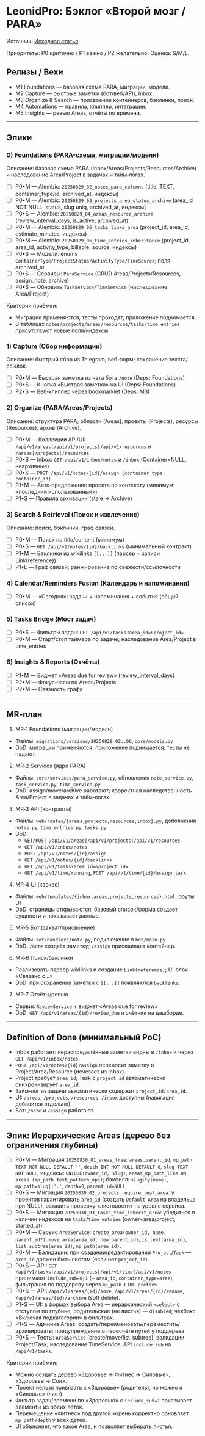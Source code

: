 # LeonidPro: Бэклог «Второй мозг / PARA»

Источник: [Исходная статья](../research/habr_nspk_second_brain.md)

Приоритеты: P0 критично / P1 важно / P2 желательно. Оценка: S/M/L.

## Релизы / Вехи
- M1 Foundations — базовая схема PARA, миграции, модели.
- M2 Capture — быстрые заметки (бот/веб/API), Inbox.
- M3 Organize & Search — присвоение контейнеров, бэклинки, поиск.
- M4 Automations — правила, клиппер, интеграции.
- M5 Insights — ревью Areas, отчёты по времени.

---

## Эпики

### 0) Foundations (PARA-схема, миграции/модели)
Описание: базовая схема PARA (Inbox/Areas/Projects/Resources/Archive) и наследование Area/Project в задачах и тайм‑логах.

- [ ] P0•M — Alembic: `20250829_02_notes_para_columns` (title, TEXT, container_type/id, archived_at, индексы)
- [ ] P0•M — Alembic: `20250829_03_projects_area_status_archive` (area_id NOT NULL, status, slug uniq, archived_at, индексы)
- [ ] P0•S — Alembic: `20250829_04_areas_resource_archive` (review_interval_days, is_active, archived_at)
- [ ] P0•M — Alembic: `20250829_05_tasks_links_area` (project_id, area_id, estimate_minutes, индексы)
- [ ] P0•M — Alembic: `20250829_06_time_entries_inheritance` (project_id, area_id, activity_type, billable, source, индексы)
- [ ] P0•S — Модели: enums `ContainerType/ProjectStatus/ActivityType/TimeSource`; поля archived_at
- [ ] P0•S — Сервисы: `ParaService` (CRUD Areas/Projects/Resources, assign_note, archive)
- [ ] P0•S — Обновить `TaskService/TimeService` (наследование Area/Project)

Критерии приёмки:
- Миграции применяются; тесты проходят; приложение поднимается.
- В таблицах `notes/projects/areas/resources/tasks/time_entries` присутствуют новые поля/индексы.

### 1) Capture (Сбор информации)
Описание: быстрый сбор из Telegram, веб‑форм; сохранение текста/ссылок.

- [ ] P0•M — Быстрая заметка из чата бота `/note` (Deps: Foundations)
- [ ] P0•S — Кнопка «Быстрая заметка» на UI (Deps: Foundations)
- [ ] P2•S — Веб‑клиппер через bookmarklet (Deps: M3)

### 2) Organize (PARA/Areas/Projects)
Описание: структура PARA; области (Areas), проекты (Projects), ресурсы (Resources), архив (Archive).

- [ ] P0•M — Коллекции API/UI: `/api/v1/areas|/api/v1/projects|/api/v1/resources` и `/areas|/projects|/resources`
- [ ] P0•S — Inbox: `GET /api/v1/inbox/notes` и `/inbox` (Container=NULL, неархивные)
- [ ] P0•S — `POST /api/v1/notes/{id}/assign {container_type, container_id}`
- [ ] P1•M — Авто‑предложение проекта по контексту (минимум: «последний использованный»)
- [ ] P1•S — Правила архивации (stale → Archive)

### 3) Search & Retrieval (Поиск и извлечение)
Описание: поиск, бэклинки, граф связей.

- [ ] P0•M — Поиск по title/content (минимум)
- [ ] P0•S — `GET /api/v1/notes/{id}/backlinks` (минимальный контракт)
- [ ] P1•M — Бэклинки из wikilinks `[[...]]` (парсер + записи Link(reference))
- [ ] P1•L — Граф связей; ранжирование по свежести/ссылочности

### 4) Calendar/Reminders Fusion (Календарь и напоминания)
- [ ] P0•M — «Сегодня»: задачи + напоминания + события (общий список)

### 5) Tasks Bridge (Мост задач)
- [ ] P0•S — Фильтры задач: `GET /api/v1/tasks?area_id=&project_id=`
- [ ] P0•M — Старт/стоп таймера по задаче; наследование Area/Project в time_entries

### 6) Insights & Reports (Отчёты)
- [ ] P1•M — Виджет «Areas due for review» (review_interval_days)
- [ ] P2•M — Фокус‑часы по Areas/Projects
- [ ] P2•M — Связность графа

---

## MR‑план

1) MR‑1 Foundations (миграции/модели)
- Файлы: `migrations/versions/20250829_02..06`, `core/models.py`
- DoD: миграции применяются; приложение поднимается; тесты не падают.

2) MR‑2 Services (ядро PARA)
- Файлы: `core/services/para_service.py`, обновления `note_service.py`, `task_service.py`, `time_service.py`
- DoD: assign/move/archive работают; корректная наследственность Area/Project в задачах и тайм‑логах.

3) MR‑3 API (контракты)
- Файлы: `web/routes/{areas,projects,resources,inbox}.py`, дополнения `notes.py`, `time_entries.py`, `tasks.py`
- DoD:
  - `GET/POST /api/v1/areas|/api/v1/projects|/api/v1/resources`
  - `GET /api/v1/inbox/notes`
  - `POST /api/v1/notes/{id}/assign`
  - `GET /api/v1/notes/{id}/backlinks`
  - `GET /api/v1/tasks?area_id=&project_id=`
  - `GET /api/v1/time/running`, `POST /api/v1/time/{id}/assign_task`

4) MR‑4 UI (каркас)
- Файлы: `web/templates/{inbox,areas,projects,resources}.html`, роуты UI
- DoD: страницы открываются, базовый список/форма создаёт сущности и показывает данные.

5) MR‑5 Бот (захват/присвоение)
- Файлы: `bot/handlers/note.py`, подключение в `bot/main.py`
- DoD: `/note` создаёт заметку; `/assign` присваивает контейнер.

6) MR‑6 Поиск/бэклинки
- Реализовать парсер wikilinks и создание `Link(reference)`; UI‑блок «Связано с…»
- DoD: при сохранении заметки с `[[...]]` появляются `backlinks`.

7) MR‑7 Отчёты/ревью
- Сервис `ReviewService` + виджет «Areas due for review»
- DoD: `GET /api/v1/areas/{id}/review_due` и счётчик на дашборде.

---

## Definition of Done (минимальный PoC)
- Inbox работает: нераспределённые заметки видны в `/inbox` и через `GET /api/v1/inbox/notes`.
- `POST /api/v1/notes/{id}/assign` переносит заметку в Project/Area/Resource (исчезает из Inbox).
- Project требует `area_id`; Task с `project_id` автоматически синхронизирует `area_id`.
- Тайм‑лог из задачи автоматически содержит `project_id/area_id`.
- UI: `/areas`, `/projects`, `/resources`, `/inbox` доступны (навигация добавится отдельно).
- Бот: `/note` и `/assign` работают.


---

## Эпик: Иерархические Areas (дерево без ограничения глубины)

- [ ] P0•M — Миграция `20250830_01_areas_tree`: `areas.parent_id`, `mp_path TEXT NOT NULL DEFAULT ''`, `depth INT NOT NULL DEFAULT 0`, `slug TEXT NOT NULL`, индексы: `UNIQUE(owner_id, slug)`, `areas_mp_path_like ON areas (mp_path text_pattern_ops)`; бэкфилл: `slugify(name)`, `mp_path=slug||'.'`, `depth=0`, `parent_id=NULL`.
- [ ] P0•S — Миграция `20250830_02_projects_require_leaf_area`: у проектов гарантировать `area_id` (создать `Default Area` на владельца при NULL), оставить проверку «листовости» на уровне сервиса.
- [ ] P0•S — Миграция `20250830_03_tasks_time_inherit_area`: убедиться в наличии индексов на `tasks`/`time_entries` (owner+area/project, started_at).
- [ ] P0•M — Сервис `AreaService`: `create_area(owner_id, name, parent_id?)`, `move_area(area_id, new_parent_id)`, `is_leaf(area_id)`, `list_subtree(area_id)`, `mp_path(area_id)`.
- [ ] P0•M — Валидации: при создании/редактировании `Project`/`Task` — `area_id` должен быть листом (если нет `project_id`).
- [ ] P0•S — API: `GET /api/v1/tasks|/api/v1/projects|/api/v1/time|/api/v1/notes` принимают `include_sub=0|1` (+ `area_id`, `container_type=area`), фильтрация по поддереву через `mp_path LIKE prefix%`.
- [ ] P0•S — API: `/api/v1/areas/{id}/move`, `/api/v1/areas/{id}/rename`, `/api/v1/areas/{id}/archive` (soft delete).
- [ ] P1•S — UI: в формах выбора Area — иерархический `<select>` с отступом по глубине; родительские (не листья) — `disabled`; чекбокс «Включая подкатегории» в фильтрах.
- [ ] P1•S — Админка Areas: создать/переименовать/переместить/архивировать; предупреждение о пересчёте путей у поддерева.
- [ ] P0•S — Тесты: `AreaService` (create/move/list_subtree), валидации Project/Task, наследование TimeService, API `include_sub` на `/api/v1/tasks`.

Критерии приёмки:
- Можно создать дерево «Здоровье → Фитнес → Силовые», «Здоровье → Сон».
- Проект нельзя привязать к «Здоровье» (родитель), но можно к «Силовые» (лист).
- Фильтр задач/времени по «Здоровью» с `include_sub=1` показывает элементы из обеих веток.
- Перемещение «Фитнес» под другой корень корректно обновляет `mp_path/depth` у всех детей.
- UI объясняет, что такое Area, и позволяет выбирать листья.
